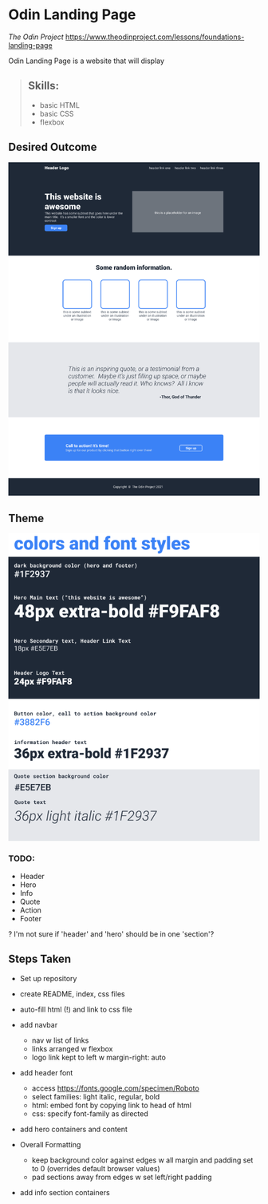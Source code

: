 # Odin Landing Page
*The Odin Project*
https://www.theodinproject.com/lessons/foundations-landing-page

Odin Landing Page is a website that will display 

> ## Skills:
> - basic HTML
> - basic CSS
> - flexbox

## Desired Outcome
![desired outcome](./img/odin-landing-page.png)

## Theme
![theme](./img/odin-landing-page-theme.png)

### TODO:
- Header
- Hero
- Info
- Quote
- Action
- Footer

? I'm not sure if 'header' and 'hero' should be in one 'section'?

## Steps Taken

- Set up repository
- create README, index, css files
- auto-fill html (!) and link to css file
- add navbar
    - nav w list of links
    - links arranged w flexbox
    - logo link kept to left w margin-right: auto
- add header font
    - access https://fonts.google.com/specimen/Roboto
    - select families: light italic, regular, bold
    - html: embed font by copying link to head of html
    - css: specify font-family as directed
- add hero containers and content

- Overall Formatting
    - keep background color against edges w all margin and padding set to 0 (overrides default browser values)
    - pad sections away from edges w set left/right padding

- add info section containers


